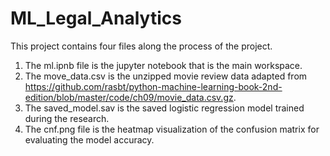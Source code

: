 # ML_Legal_Analytics
This project contains four files along the process of the project.
1. The ml.ipnb file is the jupyter notebook that is the main workspace.
2. The move_data.csv is the unzipped movie review data adapted from https://github.com/rasbt/python-machine-learning-book-2nd-edition/blob/master/code/ch09/movie_data.csv.gz.
3. The saved_model.sav is the saved logistic regression model trained during the research.
4. The cnf.png file is the heatmap visualization of the confusion matrix for evaluating the model accuracy.
